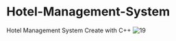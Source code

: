 # Hotel-Management-System
Hotel Management System Create with C++
![19](https://user-images.githubusercontent.com/87580847/197220315-f7601c24-772a-4139-ae77-21b736ddbc58.png)
